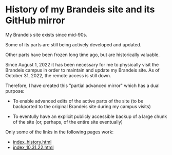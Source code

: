 # History of my Brandeis site and its GitHub mirror

My Brandeis site exists since mid-90s. 

Some of its parts are still being actively developed and updated.

Other parts have been frozen long time ago, but are historically valuable.

Since August 1, 2022 it has been necessary for me to physically visit the Brandeis campus in order
to maintain and update my Brandeis site. As of October 31, 2022, the remote access is still down. 

Therefore, I have created this "partial advanced mirror" which has a dual purpose:

  * To enable advanced edits of the active parts of the site (to be backported to the original Brandeis site during my campus visits)

  * To eventully have an explicit publicly accessible backup of a large chunk of the site (or, perhaps, of the entire site eventually) 

Only some of the links in the following pages work:

  * [index_history.html](index_history.html)
  * [index_10.31.22.html](index_10.31.22.html)
